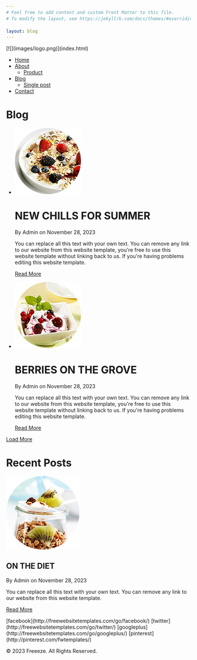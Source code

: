 ```yaml
---
# Feel free to add content and custom Front Matter to this file.
# To modify the layout, see https://jekyllrb.com/docs/themes/#overriding-theme-defaults

layout: blog
---
```


<div id="page">

<div id="header">

<div>[![](images/logo.png)](index.html)

*   [Home](/index.html)
*   [About](/about.html)
    *   [Product](/product.html)
*   [Blog](/blog.html)
    *   [Single post](/singlepost.html)
*   [Contact](/contact.html)

</div>

</div>

<div id="body">

<div class="header">

<div>

# Blog

</div>

</div>

<div class="blog">

<div class="featured">

*   ![](images/new-chills.png)

    <div>

    # NEW CHILLS FOR SUMMER

    <span>By Admin on November 28, 2023</span>

    You can replace all this text with your own text. You can remove any link to our website from this website template, you're free to use this website template without linking back to us. If you're having problems editing this website template.

    [Read More](singlepost.html)</div>

*   ![](images/berries.png)

    <div>

    # BERRIES ON THE GROVE

    <span>By Admin on November 28, 2023</span>

    You can replace all this text with your own text. You can remove any link to our website from this website template, you're free to use this website template without linking back to us. If you're having problems editing this website template.

    [Read More](singlepost.html)</div>

[Load More](blog.html)</div>

<div class="sidebar">

# Recent Posts

![](images/on-diet.png)

## ON THE DIET

<span>By Admin on November 28, 2023</span>

You can replace all this text with your own text. You can remove any link to our website from this website template.

[Read More](singlepost.html)</div>

</div>

</div>

<div id="footer">

<div>

<div class="connect">[facebook](http://freewebsitetemplates.com/go/facebook/) [twitter](http://freewebsitetemplates.com/go/twitter/) [googleplus](http://freewebsitetemplates.com/go/googleplus/) [pinterest](http://pinterest.com/fwtemplates/)</div>

© 2023 Freeeze. All Rights Reserved.

</div>

</div>

</div>